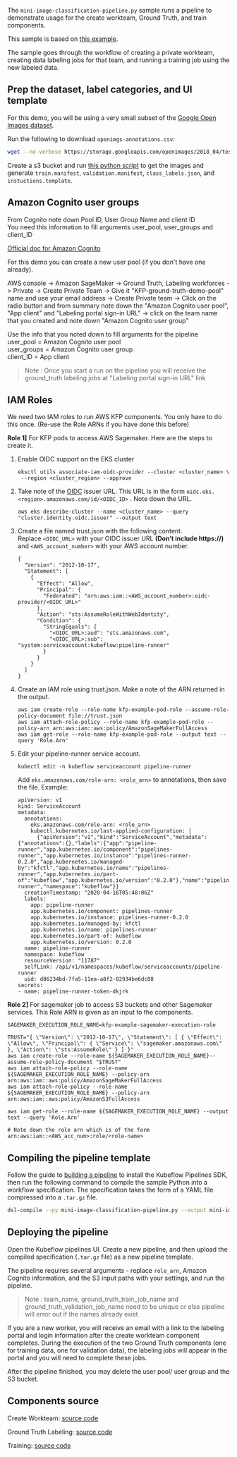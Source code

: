 The `mini-image-classification-pipeline.py` sample runs a pipeline to demonstrate usage for the create workteam, Ground Truth, and train components.

This sample is based on [this example](https://github.com/awslabs/amazon-sagemaker-examples/blob/master/ground_truth_labeling_jobs/from_unlabeled_data_to_deployed_machine_learning_model_ground_truth_demo_image_classification/from_unlabeled_data_to_deployed_machine_learning_model_ground_truth_demo_image_classification.ipynb).

The sample goes through the workflow of creating a private workteam, creating data labeling jobs for that team, and running a training job using the new labeled data.


## Prep the dataset, label categories, and UI template

For this demo, you will be using a very small subset of the [Google Open Images dataset](https://storage.googleapis.com/openimages/web/index.html).

Run the following to download `openimgs-annotations.csv`:
```bash
wget --no-verbose https://storage.googleapis.com/openimages/2018_04/test/test-annotations-human-imagelabels-boxable.csv -O openimgs-annotations.csv
```
Create a s3 bucket and run [this python script](https://github.com/kubeflow/pipelines/tree/master/samples/contrib/aws-samples/ground_truth_pipeline_demo/prep_inputs.py) to get the images and generate `train.manifest`, `validation.manifest`, `class_labels.json`, and `instuctions.template`.


## Amazon Cognito user groups

From Cognito note down Pool ID, User Group Name and client ID  
You need this information to fill arguments user_pool, user_groups and client_ID

[Official doc for Amazon Cognito](https://docs.aws.amazon.com/cognito/latest/developerguide/cognito-getting-started.html)

For this demo you can create a new user pool (if you don't have one already).   

AWS console -> Amazon SageMaker -> Ground Truth, Labeling workforces -> Private -> Create Private Team -> Give it "KFP-ground-truth-demo-pool" name and use your email address -> Create Private team -> Click on the radio button and from summary note down the "Amazon Cognito user pool", "App client" and "Labeling portal sign-in URL" -> click on the team name that you created and note down "Amazon Cognito user group"

Use the info that you noted down to fill arguments for the pipeline  
user_pool = Amazon Cognito user pool  
user_groups = Amazon Cognito user group  
client_ID = App client  

> Note : Once you start a run on the pipeline you will receive the ground_truth labeling jobs at "Labeling portal sign-in URL" link 

## IAM Roles

We need two IAM roles to run AWS KFP components. You only have to do this once. (Re-use the Role ARNs if you have done this before)

**Role 1]** For KFP pods to access AWS Sagemaker. Here are the steps to create it.
1. Enable OIDC support on the EKS cluster
   ```
   eksctl utils associate-iam-oidc-provider --cluster <cluster_name> \
    --region <cluster_region> --approve
   ```
2. Take note of the [OIDC](https://openid.net/connect/) issuer URL. This URL is in the form `oidc.eks.<region>.amazonaws.com/id/<OIDC_ID>` . Note down the URL.
   ```
   aws eks describe-cluster --name <cluster_name> --query "cluster.identity.oidc.issuer" --output text
   ```
3. Create a file named trust.json with the following content.   
   Replace `<OIDC_URL>` with your OIDC issuer URL **(Don’t include https://)** and `<AWS_account_number>` with your AWS account number. 
   ```
   {
     "Version": "2012-10-17",
     "Statement": [
       {
         "Effect": "Allow",
         "Principal": {
           "Federated": "arn:aws:iam::<AWS_account_number>:oidc-provider/<OIDC_URL>"
         },
         "Action": "sts:AssumeRoleWithWebIdentity",
         "Condition": {
           "StringEquals": {
             "<OIDC_URL>:aud": "sts.amazonaws.com",
             "<OIDC_URL>:sub": "system:serviceaccount:kubeflow:pipeline-runner"
           }
         }
       }
     ]
   }
   ```
4. Create an IAM role using trust.json. Make a note of the ARN returned in the output.
   ```
   aws iam create-role --role-name kfp-example-pod-role --assume-role-policy-document file://trust.json
   aws iam attach-role-policy --role-name kfp-example-pod-role --policy-arn arn:aws:iam::aws:policy/AmazonSageMakerFullAccess
   aws iam get-role --role-name kfp-example-pod-role --output text --query 'Role.Arn'
   ```
5. Edit your pipeline-runner service account.
   ```
   kubectl edit -n kubeflow serviceaccount pipeline-runner
   ```
   Add `eks.amazonaws.com/role-arn: <role_arn>` to annotations, then save the file. Example:   
   ```
   apiVersion: v1
   kind: ServiceAccount
   metadata:
     annotations:
       eks.amazonaws.com/role-arn: <role_arn>
       kubectl.kubernetes.io/last-applied-configuration: |
         {"apiVersion":"v1","kind":"ServiceAccount","metadata":{"annotations":{},"labels":{"app":"pipeline-runner","app.kubernetes.io/component":"pipelines-runner","app.kubernetes.io/instance":"pipelines-runner-0.2.0","app.kubernetes.io/managed-by":"kfctl","app.kubernetes.io/name":"pipelines-runner","app.kubernetes.io/part-of":"kubeflow","app.kubernetes.io/version":"0.2.0"},"name":"pipeline-runner","namespace":"kubeflow"}}
     creationTimestamp: "2020-04-16T05:48:06Z"
     labels:
       app: pipeline-runner
       app.kubernetes.io/component: pipelines-runner
       app.kubernetes.io/instance: pipelines-runner-0.2.0
       app.kubernetes.io/managed-by: kfctl
       app.kubernetes.io/name: pipelines-runner
       app.kubernetes.io/part-of: kubeflow
       app.kubernetes.io/version: 0.2.0
     name: pipeline-runner
     namespace: kubeflow
     resourceVersion: "11787"
     selfLink: /api/v1/namespaces/kubeflow/serviceaccounts/pipeline-runner
     uid: d86234bd-7fa5-11ea-a8f2-02934be6dc88
   secrets:
   - name: pipeline-runner-token-dkjrk
   ```
**Role 2]** For sagemaker job to access S3 buckets and other Sagemaker services. This Role ARN is given as an input to the components.
   ```
   SAGEMAKER_EXECUTION_ROLE_NAME=kfp-example-sagemaker-execution-role

   TRUST="{ \"Version\": \"2012-10-17\", \"Statement\": [ { \"Effect\": \"Allow\", \"Principal\": { \"Service\": \"sagemaker.amazonaws.com\" }, \"Action\": \"sts:AssumeRole\" } ] }"
   aws iam create-role --role-name ${SAGEMAKER_EXECUTION_ROLE_NAME}--assume-role-policy-document "$TRUST"
   aws iam attach-role-policy --role-name ${SAGEMAKER_EXECUTION_ROLE_NAME} --policy-arn arn:aws:iam::aws:policy/AmazonSageMakerFullAccess
   aws iam attach-role-policy --role-name ${SAGEMAKER_EXECUTION_ROLE_NAME} --policy-arn arn:aws:iam::aws:policy/AmazonS3FullAccess

   aws iam get-role --role-name ${SAGEMAKER_EXECUTION_ROLE_NAME} --output text --query 'Role.Arn'

   # Note down the role arn which is of the form 
   arn:aws:iam::<AWS_acc_num>:role/<role-name>
   ```


## Compiling the pipeline template

Follow the guide to [building a pipeline](https://www.kubeflow.org/docs/guides/pipelines/build-pipeline/) to install the Kubeflow Pipelines SDK, then run the following command to compile the sample Python into a workflow specification. The specification takes the form of a YAML file compressed into a `.tar.gz` file.


```bash
dsl-compile --py mini-image-classification-pipeline.py --output mini-image-classification-pipeline.tar.gz
```

## Deploying the pipeline

Open the Kubeflow pipelines UI. Create a new pipeline, and then upload the compiled specification (`.tar.gz` file) as a new pipeline template.

The pipeline requires several arguments - replace `role_arn`, Amazon Cognito information, and the S3 input paths with your settings, and run the pipeline.

> Note : team_name, ground_truth_train_job_name and ground_truth_validation_job_name need to be unique or else pipeline will error out if the names already exist

If you are a new worker, you will receive an email with a link to the labeling portal and login information after the create workteam component completes.
During the execution of the two Ground Truth components (one for training data, one for validation data), the labeling jobs will appear in the portal and you will need to complete these jobs.  

After the pipeline finished, you may delete the user pool/ user group and the S3 bucket.

  

## Components source

Create Workteam:
  [source code](https://github.com/kubeflow/pipelines/tree/master/components/aws/sagemaker/workteam/src)

Ground Truth Labeling:
  [source code](https://github.com/kubeflow/pipelines/tree/master/components/aws/sagemaker/ground_truth/src)

Training:
  [source code](https://github.com/kubeflow/pipelines/tree/master/components/aws/sagemaker/train/src)
